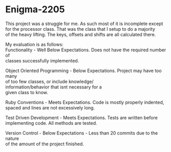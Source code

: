 # Enigma-2205  

 This project was a struggle for me.  As such most of it is incomplete except  
 for the processor class.  That was the class that I setup to do a majority  
 of the heavy lifting.  The keys, offsets and shifts are all calculated there.  

My evaluation is as follows:  
Functionality - Well Below Expectations. Does not have the required number of  
                classes successfully implemented.  

Object Oriented Programming - Below Expectations. Project may have too many  
                              of too few classes, or include knowledge/  
                              information/behavior that isnt necessary for a  
                              given class to know.  

Ruby Conventions - Meets Expectations. Code is mostly properly indented,  
                  spaced and lines are not excessively long.  

Test Driven Development - Meets Expectations. Tests are written before   
                          implementing code.  All methods are tested.  

Version Control - Below Expectations - Less than 20 commits due to the nature  
                  of the amount of the project finished.
